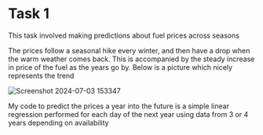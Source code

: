 # Task 1
This task involved making predictions about fuel prices across seasons <br/>

The prices follow a seasonal hike every winter, and then have a drop when the warm weather comes back. This is accompanied by the steady increase in price of the fuel as the years go by. Below is a picture which nicely represents the trend



![Screenshot 2024-07-03 153347](https://github.com/adijha30/JPMorgan-Chase-Co.-Quantitative-Research-Virtual-Experience-Program/assets/121340287/8846f891-36ef-4065-b233-7e562a69d864)
<br/>

My code to predict the prices a year into the future is a simple linear regression performed for each day of the next year using data from 3 or 4 years depending on availability
